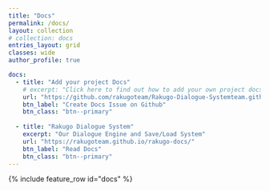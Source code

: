 ```yaml
---
title: "Docs"
permalink: /docs/
layout: collection
# collection: docs
entries_layout: grid
classes: wide
author_profile: true

docs:
  - title: "Add your project Docs"
    # excerpt: "Click here to find out how to add your own project docs to this page."
    url: "https://github.com/rakugoteam/Rakugo-Dialogue-Systemteam.github.io/issues/new?assignees=Jeremi360&labels=docs&template=docs.md&title=Add+Docs"
    btn_label: "Create Docs Issue on Github"
    btn_class: "btn--primary"
    
  - title: "Rakugo Dialogue System"
    excerpt: "Our Dialogue Engine and Save/Load System"
    url: "https://rakugoteam.github.io/rakugo-docs/"
    btn_label: "Read Docs"
    btn_class: "btn--primary"
---
```


{% include feature_row id="docs" %}
